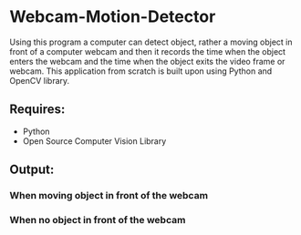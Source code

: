 # Webcam-Motion-Detector

<p> Using this program a computer can detect object, rather a moving object in front of a computer webcam and then it records the time when the object enters the webcam and the time when the object exits the video frame or webcam. This application from scratch is built upon using Python and OpenCV library. </p>

## Requires:
   * Python
   * Open Source Computer Vision Library
   
## Output:

### When moving object in front of the webcam




### When no object in front of the webcam


